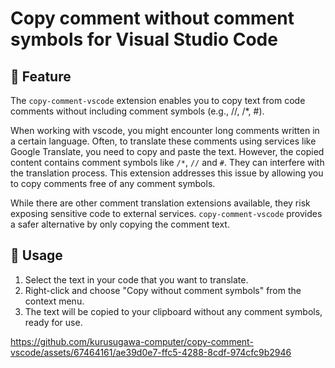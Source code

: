 # Copy comment without comment symbols for Visual Studio Code

## 🌟 Feature

The `copy-comment-vscode` extension enables you to copy text from code comments without including comment symbols (e.g., //, /\*, #).

When working with vscode, you might encounter long comments written in a certain language. Often, to translate these comments using services like Google Translate, you need to copy and paste the text. However, the copied content contains comment symbols like `/*`, `//` and `#`. They can interfere with the translation process. This extension addresses this issue by allowing you to copy comments free of any comment symbols.

While there are other comment translation extensions available, they risk exposing sensitive code to external services. `copy-comment-vscode` provides a safer alternative by only copying the comment text.

## 📝 Usage

1. Select the text in your code that you want to translate.
2. Right-click and choose "Copy without comment symbols" from the context menu.
3. The text will be copied to your clipboard without any comment symbols, ready for use.

https://github.com/kurusugawa-computer/copy-comment-vscode/assets/67464161/ae39d0e7-ffc5-4288-8cdf-974cfc9b2946
